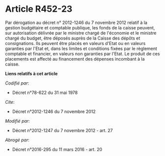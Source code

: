 # Article R452-23

Par dérogation au décret n° 2012-1246 du 7 novembre 2012 relatif à la gestion budgétaire et comptable publique, les fonds de
la caisse peuvent, sur autorisation délivrée par le ministre chargé de l'économie et le ministre chargé du budget, être
déposés auprès de la Caisse des dépôts et consignations. Ils peuvent être placés en valeurs d'Etat ou en valeurs garanties
par l'Etat et, dans les limites et conditions fixées par le règlement comptable et financier, en valeurs non garanties par
l'Etat. Le produit de ces placements est affecté au financement des dépenses incombant à la caisse.

**Liens relatifs à cet article**

_Codifié par_:

  - Décret n°78-622 du 31 mai 1978

_Cite_:

  - Décret n°2012-1246 du 7 novembre 2012

_Modifié par_:

  - Décret n°2012-1247 du 7 novembre 2012 - art. 27

_Abrogé par_:

  - Décret n°2016-295 du 11 mars 2016 - art. 20
